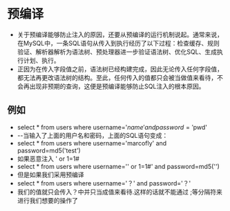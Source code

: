 # 预编译
+ 关于预编译能够防止注入的原因，还要从预编译的运行机制说起。通常来说，在MySQL中，一条SQL语句从传入到执行经历了以下过程：检查缓存、规则验证、解析器解析为语法树、预处理器进一步验证语法树、优化SQL、生成执行计划、执行。
+ 正因为在传入字段值之前，语法树已经构建完成，因此无论传入任何字段值，都无法再更改语法树的结构。至此，任何传入的值都只会被当做值来看待，不会再出现非预期的查询，这便是预编译能够防止SQL注入的根本原因。
## 例如
+ select * from users where username='$name' and password='$pwd'
+ --当输入了上面的用户名和密码，上面的SQL语句变成：
+ select * from users where username='marcofly' and password=md5('test')
+ 如果恶意注入 ' or 1=1#
+ select * from users where username='' or 1=1#' and password=md5('') 
+ 但是如果我们采用预编译
+ select * from users where username='？' and password='？'
+ 我们的值就只会传入？中并只当成值来看待.这样的话就不能通过 ;等分隔符来进行我们想要的操作了